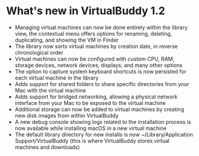 # What's new in VirtualBuddy 1.2

- Managing virtual machines can now be done entirely within the library view, the contextual menu offers options for renaming, deleting, duplicating, and showing the VM in Finder
- The library now sorts virtual machines by creation date, in reverse chronological order
- Virtual machines can now be configured with custom CPU, RAM, storage devices, network devices, displays, and many other options
- The option to capture system keyboard shortcuts is now persisted for each virtual machine in the library
- Adds support for shared folders to share specific directories from your Mac with the virtual machine
- Adds support for bridged networking, allowing a physical network interface from your Mac to be exposed to the virtual machine
- Additional storage can now be added to virtual machines by creating new disk images from within VirtualBuddy
- A new debug console showing logs related to the installation process is now available while installing macOS in a new virtual machine
- The default library directory for new installs is now ~/Library/Application Support/VirtualBuddy (this is where VirtualBuddy stores virtual machines and downloads)